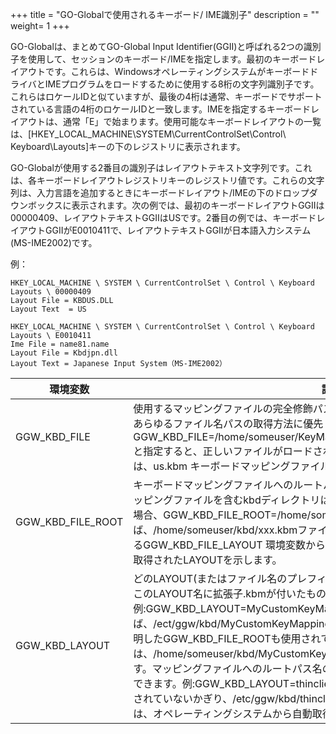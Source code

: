 +++
title = "GO-Globalで使用されるキーボード/ IME識別子"
description = ""
weight= 1
+++

GO-Globalは、まとめてGO-Global Input Identifier(GGII)と呼ばれる2つの識別子を使用して、セッションのキーボード/IMEを指定します。最初のキーボードレイアウトです。これらは、WindowsオペレーティングシステムがキーボードドライバとIMEプログラムをロードするために使用する8桁の文字列識別子です。これらはロケールIDと似ていますが、最後の4桁は通常、キーボードでサポートされている言語の4桁のロケールIDと一致します。IMEを指定するキーボードレイアウトは、通常「E」で始まります。使用可能なキーボードレイアウトの一覧は、[HKEY_LOCAL_MACHINE\SYSTEM\CurrentControlSet\Control\ Keyboard\Layouts]キーの下のレジストリに表示されます。

GO-Globalが使用する2番目の識別子はレイアウトテキスト文字列です。これは、各キーボードレイアウトレジストリキーのレジストリ値です。これらの文字列は、入力言語を追加するときにキーボードレイアウト/IMEの下のドロップダウンボックスに表示されます。次の例では、最初のキーボードレイアウトGGIIは00000409、レイアウトテキストGGIIはUSです。2番目の例では、キーボードレイアウトGGIIがE0010411で、レイアウトテキストGGIIが日本語入力システム(MS-IME2002)です。

例：

```
HKEY_LOCAL_MACHINE \ SYSTEM \ CurrentControlSet \ Control \ Keyboard Layouts \ 00000409  
Layout File = KBDUS.DLL  
Layout Text  = US
```

```
HKEY_LOCAL_MACHINE \ SYSTEM \ CurrentControlSet \ Control \ Keyboard Layouts \ E0010411  
Ime File = name81.name  
Layout File = Kbdjpn.dll  
Layout Text = Japanese Input System（MS-IME2002）
```

| 環境変数          | 説明                                                                                                                                                                                                                                                                                                                                                                                                                                                                                                                                                                                                                                                                                                        |
|-------------------|-------------------------------------------------------------------------------------------------------------------------------------------------------------------------------------------------------------------------------------------------------------------------------------------------------------------------------------------------------------------------------------------------------------------------------------------------------------------------------------------------------------------------------------------------------------------------------------------------------------------------------------------------------------------------------------------------------------|
| GGW_KBD_FILE      | 使用するマッピングファイルの完全修飾パスの指定に使用されます。指定すると、他のあらゆるファイル名パスの取得方法に優先します。例 : Linuxの場合 GGW_KBD_FILE=/home/someuser/KeyMappingFiles/MyCustomKeyMappingFile.kmfと指定すると、正しいファイルがロードされます。このファイルが見つからない場合は、us.kbm キーボードマッピングファイルの内部バージョンが使用されます。                                                                                                                                                                                                                                                                                                                                      |
| GGW_KBD_FILE_ROOT | キーボードマッピングファイルへのルートパス名の指定に使用されます。キーボードマッピングファイルを含むkbdディレクトリは、このディレクトリに置きます。例:Linuxの場合、GGW_KBD_FILE_ROOT=/home/someuserと指定すれば、/home/someuser/kbd/xxx.kbmファイルがロードされます。「xxx」は、次に説明するGGW_KBD_FILE_LAYOUT 環境変数から、または直接オペレーティングシステムから取得されたLAYOUTを示します。                                                                                                                                                                                                                                                                                                            |
| GGW_KBD_LAYOUT    | どのLAYOUT(またはファイル名のプレフィックス)を使用するかの指定に使用されます。このLAYOUT名に拡張子.kbmが付いたものがファイル名として使用されます。例:GGW_KBD_LAYOUT=MyCustomKeyMappingFile と指定すれば、/ect/ggw/kbd/MyCustomKeyMappingFile.kbmファイルがロードされます。上に説明したGGW_KBD_FILE_ROOTも使用されている場合は、/home/someuser/kbd/MyCustomKeyMappingFile.kbmファイルがロードされます。マッピングファイルへのルートパス名のサブディレクトリを、ここに含めることもできます。例:GGW_KBD_LAYOUT=thinclient/usと指定すれば、別のルートパスが指定されていないかぎり、/etc/ggw/kbd/thinclient/us.kbmファイルがロードされます。これは、オペレーティングシステムから自動取得したLAYOUTに優先します。 |
